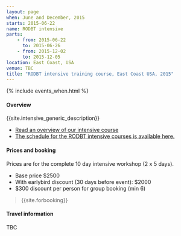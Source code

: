 ```yaml
---
layout: page
when: June and December, 2015
starts: 2015-06-22
name: RODBT intensive
parts:
    - from: 2015-06-22
      to: 2015-06-26
    - from: 2015-12-02
      to: 2015-12-05
location: East Coast, USA
venue: TBC
title: "RODBT intensive training course, East Coast USA, 2015"
---
```



{% include events_when.html %}


#### Overview

{{site.intensive_generic_description}}

- [Read an overview of our intensive course](/training/intensive.html)
- [The schedule for the RODBT intensive courses is available here.](/training/intensive-timetable.html)


#### Prices and booking

Prices are for the complete 10 day intensive workshop (2 x 5 days).

- Base price $2500
- With earlybird discount (30 days before event): $2000
- $300 discount per person for group booking (min 6)


> {{site.forbooking}}

#### Travel information

TBC

